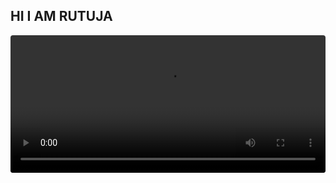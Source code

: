 ## HI I AM RUTUJA 
<p align="center" style="color:white"><video src="./video.mp4" alt="sarrthak008" width="100%" height="220px" style="border-radius:4px"/>"Every line of code you type is a conversation with your keyboard make it meaningful."</p> 
  
<!--
**rutujaa121/rutujaa121** is a ✨ _special_ ✨ repository because its `README.md` (this file) appears on your GitHub profile.

Here are some ideas to get you started:

- 🔭 I’m currently working on ...
- 🌱 I’m currently learning ...
- 👯 I’m looking to collaborate on ...
- 🤔 I’m looking for help with ...
- 💬 Ask me about ...
- 📫 How to reach me: ...
- 😄 Pronouns: ...
- ⚡ Fun fact: ...
-->
